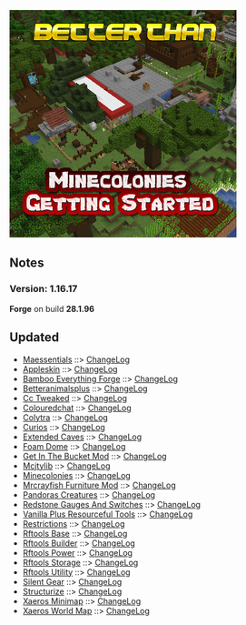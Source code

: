 ![BETTER THAN MINECOLONIES GETTING STARTED LOGO](https://github.com/kreezxil/kreezcraft.com/blob/master/images/better%20than%20minecolonies%20getting%20started.png)

## Notes
### Version: 1.16.17
**Forge** on build **28.1.96**

## Updated
- [Maessentials](https://www.curseforge.com/minecraft/mc-mods/maessentials) ::> [ChangeLog](https://www.curseforge.com/minecraft/mc-mods/maessentials/files/2830461)
- [Appleskin](https://www.curseforge.com/minecraft/mc-mods/appleskin) ::> [ChangeLog](https://www.curseforge.com/minecraft/mc-mods/appleskin/files/2832298)
- [Bamboo Everything Forge](https://www.curseforge.com/minecraft/mc-mods/bamboo-everything-forge) ::> [ChangeLog](https://www.curseforge.com/minecraft/mc-mods/bamboo-everything-forge/files/2832872)
- [Betteranimalsplus](https://www.curseforge.com/minecraft/mc-mods/betteranimalsplus) ::> [ChangeLog](https://www.curseforge.com/minecraft/mc-mods/betteranimalsplus/files/2832656)
- [Cc Tweaked](https://www.curseforge.com/minecraft/mc-mods/cc-tweaked) ::> [ChangeLog](https://www.curseforge.com/minecraft/mc-mods/cc-tweaked/files/2834385)
- [Colouredchat](https://www.curseforge.com/minecraft/mc-mods/colouredchat) ::> [ChangeLog](https://www.curseforge.com/minecraft/mc-mods/colouredchat/files/2833999)
- [Colytra](https://www.curseforge.com/minecraft/mc-mods/colytra) ::> [ChangeLog](https://www.curseforge.com/minecraft/mc-mods/colytra/files/2834036)
- [Curios](https://www.curseforge.com/minecraft/mc-mods/curios) ::> [ChangeLog](https://www.curseforge.com/minecraft/mc-mods/curios/files/2835140)
- [Extended Caves](https://www.curseforge.com/minecraft/mc-mods/extended-caves) ::> [ChangeLog](https://www.curseforge.com/minecraft/mc-mods/extended-caves/files/2833941)
- [Foam Dome](https://www.curseforge.com/minecraft/mc-mods/foam-dome) ::> [ChangeLog](https://www.curseforge.com/minecraft/mc-mods/foam-dome/files/2832507)
- [Get In The Bucket Mod](https://www.curseforge.com/minecraft/mc-mods/get-in-the-bucket-mod) ::> [ChangeLog](https://www.curseforge.com/minecraft/mc-mods/get-in-the-bucket-mod/files/2831850)
- [Mcjtylib](https://www.curseforge.com/minecraft/mc-mods/mcjtylib) ::> [ChangeLog](https://www.curseforge.com/minecraft/mc-mods/mcjtylib/files/2835437)
- [Minecolonies](https://www.curseforge.com/minecraft/mc-mods/minecolonies) ::> [ChangeLog](https://www.curseforge.com/minecraft/mc-mods/minecolonies/files/2834967)
- [Mrcrayfish Furniture Mod](https://www.curseforge.com/minecraft/mc-mods/mrcrayfish-furniture-mod) ::> [ChangeLog](https://www.curseforge.com/minecraft/mc-mods/mrcrayfish-furniture-mod/files/2832259)
- [Pandoras Creatures](https://www.curseforge.com/minecraft/mc-mods/pandoras-creatures) ::> [ChangeLog](https://www.curseforge.com/minecraft/mc-mods/pandoras-creatures/files/2832836)
- [Redstone Gauges And Switches](https://www.curseforge.com/minecraft/mc-mods/redstone-gauges-and-switches) ::> [ChangeLog](https://www.curseforge.com/minecraft/mc-mods/redstone-gauges-and-switches/files/2834877)
- [Vanilla Plus Resourceful Tools](https://www.curseforge.com/minecraft/mc-mods/vanilla-plus-resourceful-tools) ::> [ChangeLog](https://www.curseforge.com/minecraft/mc-mods/vanilla-plus-resourceful-tools/files/2833541)
- [Restrictions](https://www.curseforge.com/minecraft/mc-mods/restrictions) ::> [ChangeLog](https://www.curseforge.com/minecraft/mc-mods/restrictions/files/2834578)
- [Rftools Base](https://www.curseforge.com/minecraft/mc-mods/rftools-base) ::> [ChangeLog](https://www.curseforge.com/minecraft/mc-mods/rftools-base/files/2834579)
- [Rftools Builder](https://www.curseforge.com/minecraft/mc-mods/rftools-builder) ::> [ChangeLog](https://www.curseforge.com/minecraft/mc-mods/rftools-builder/files/2834583)
- [Rftools Power](https://www.curseforge.com/minecraft/mc-mods/rftools-power) ::> [ChangeLog](https://www.curseforge.com/minecraft/mc-mods/rftools-power/files/2834582)
- [Rftools Storage](https://www.curseforge.com/minecraft/mc-mods/rftools-storage) ::> [ChangeLog](https://www.curseforge.com/minecraft/mc-mods/rftools-storage/files/2834581)
- [Rftools Utility](https://www.curseforge.com/minecraft/mc-mods/rftools-utility) ::> [ChangeLog](https://www.curseforge.com/minecraft/mc-mods/rftools-utility/files/2835439)
- [Silent Gear](https://www.curseforge.com/minecraft/mc-mods/silent-gear) ::> [ChangeLog](https://www.curseforge.com/minecraft/mc-mods/silent-gear/files/2832435)
- [Structurize](https://www.curseforge.com/minecraft/mc-mods/structurize) ::> [ChangeLog](https://www.curseforge.com/minecraft/mc-mods/structurize/files/2834668)
- [Xaeros Minimap](https://www.curseforge.com/minecraft/mc-mods/xaeros-minimap) ::> [ChangeLog](https://www.curseforge.com/minecraft/mc-mods/xaeros-minimap/files/2833272)
- [Xaeros World Map](https://www.curseforge.com/minecraft/mc-mods/xaeros-world-map) ::> [ChangeLog](https://www.curseforge.com/minecraft/mc-mods/xaeros-world-map/files/2833278)

